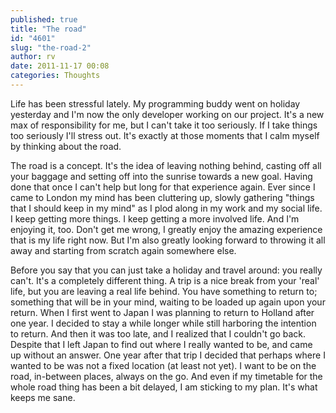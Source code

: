 ```yaml
---
published: true
title: "The road"
id: "4601"
slug: "the-road-2"
author: rv
date: 2011-11-17 00:08
categories: Thoughts
---
```

Life has been stressful lately. My programming buddy went on holiday yesterday and I'm now the only developer working on our project. It's a new max of responsibility for me, but I can't take it too seriously. If I take things too seriously I'll stress out. It's exactly at those moments that I calm myself by thinking about the road.

The road is a concept. It's the idea of leaving nothing behind, casting off all your baggage and setting off into the sunrise towards a new goal. Having done that once I can't help but long for that experience again. Ever since I came to London my mind has been cluttering up, slowly gathering "things that I should keep in my mind" as I plod along in my work and my social life. I keep getting more things. I keep getting a more involved life. And I'm enjoying it, too. Don't get me wrong, I greatly enjoy the amazing experience that is my life right now. But I'm also greatly looking forward to throwing it all away and starting from scratch again somewhere else.

Before you say that you can just take a holiday and travel around: you really can't. It's a completely different thing. A trip is a nice break from your 'real' life, but you are leaving a real life behind. You have something to return to; something that will be in your mind, waiting to be loaded up again upon your return. When I first went to Japan I was planning to return to Holland after one year. I decided to stay a while longer while still harboring the intention to return. And then it was too late, and I realized that I couldn't go back. Despite that I left Japan to find out where I really wanted to be, and came up without an answer. One year after that trip I decided that perhaps where I wanted to be was not a fixed location (at least not yet). I want to be on the road, in-between places, always on the go. And even if my timetable for the whole road thing has been a bit delayed, I am sticking to my plan. It's what keeps me sane.